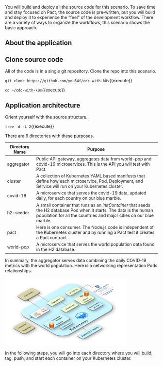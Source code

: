 You will build and deploy all the source code for this scenario. To save time and stay focused on Pact, the source code is pre-written, but you will build and deploy it to experience the "feel" of the development workflow. There are a variety of ways to organize the workflows, this scenario shows the basic approach.

## About the application

## Clone source code

All of the code is in a single git repository. Clone the repo into this scenario.

`git clone https://github.com/you54f/cdc-with-k8s`{{execute}}

`cd ~/cdc-with-k8s`{{execute}}

## Application architecture

Orient yourself with the source structure.

`tree -d -L 2`{{execute}}

There are 6 directories with these purposes.

| Directory Name  | Purpose                                                |
|-----------------|--------------------------------------------------------|
| aggregator      | Public API gateway, aggregates data from world-pop and covid-19 microservices. This is the API you will test with Pact. |
| cluster         | A collection of Kubernetes YAML based manifests that define how each microservice, Pod, Deployment, and Service will run on your Kubernetes cluster. |
| covid-19        | A microservice that serves the covid-19 data, updated daily, for each country on our blue marble. |
| h2-seeder       | A small container that runs as an _initContainer_ that seeds the H2 database Pod when it starts. The data is the human population for all the countries and major cities on our blue marble. |
| pact            | Here is one consumer. The Node.js code is independent of the Kubernetes cluster and by running a Pact test it creates a Pact contract |
| world-pop       | A microservice that serves the world population data found in the H2 database. |

In summary, the aggregator serves data combining the daily COVID-19 metrics with the world population. Here is a networking representation Pods relationships.

<img src="./assets/app-arch.png" width="400">

In the following steps, you will go into each directory where you will build, tag, push, and start each container on your Kubernetes cluster.
